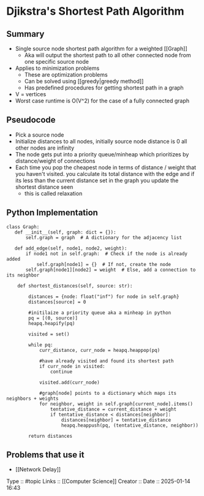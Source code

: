 # Djikstra's Shortest Path Algorithm

## Summary

- Single source node shortest path algorithm for  a weighted [[Graph]]
	- Aka will output the shortest path to all other connected node from one specific source node
- Applies to minimization problems
	- These are optimization problems
	- Can be solved using [[greedy|greedy method]]
	- Has predefined procedures for getting shortest path in a graph 
- V = vertices
- Worst case runtime is O(V^2) for the case of a fully connected graph
## Pseudocode

- Pick a source node
- Initialize distances to all nodes, initially source node distance is 0 all other nodes are infinity
- The node gets put into a priority queue/minheap which prioritizes by distance/weight of connections
- Each time you pop the cheapest node in terms of distance / weight that you haven't visited. you calculate its total distance with the edge and if its less than the current distance set in the graph you update the shortest distance seen
	- this is called relaxation

## Python Implementation


```
class Graph:
   def __init__(self, graph: dict = {}):
       self.graph = graph  # A dictionary for the adjacency list

   def add_edge(self, node1, node2, weight):
       if node1 not in self.graph:  # Check if the node is already added
           self.graph[node1] = {}  # If not, create the node
       self.graph[node1][node2] = weight  # Else, add a connection to its neighbor

	def shortest_distances(self, source: str):

		distances = {node: float("inf") for node in self.graph}
		distances[source] = 0

		#initilaize a priority queue aka a minheap in python
		pq = [(0, source)]
		heapq.heapify(pq)

		visited = set()

		while pq:
			curr_distance, curr_node = heapq.heappop(pq)

			#have already visited and found its shortest path
			if curr_node in visited:
				continue

			visited.add(curr_node)

			#graph[node] points to a dictionary which maps its neighbors + weights
			for neighbor, weight in self.graph[current_node].items()
				tentative_distance = current_distance + weight
				if tentative_distance < distances[neighbor]:
					distances[neighbor] = tentative_distance
					heapq.heappush(pq, (tentative_distance, neighbor))

		return distances
```

## Problems that use it

- [[Network Delay]]

Type :: #topic
Links :: [[Computer Science]]
Creator ::
Date ::  2025-01-14 16:43